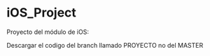 # iOS_Project

Proyecto del módulo de iOS:

Descargar el codigo del branch llamado PROYECTO no del MASTER
